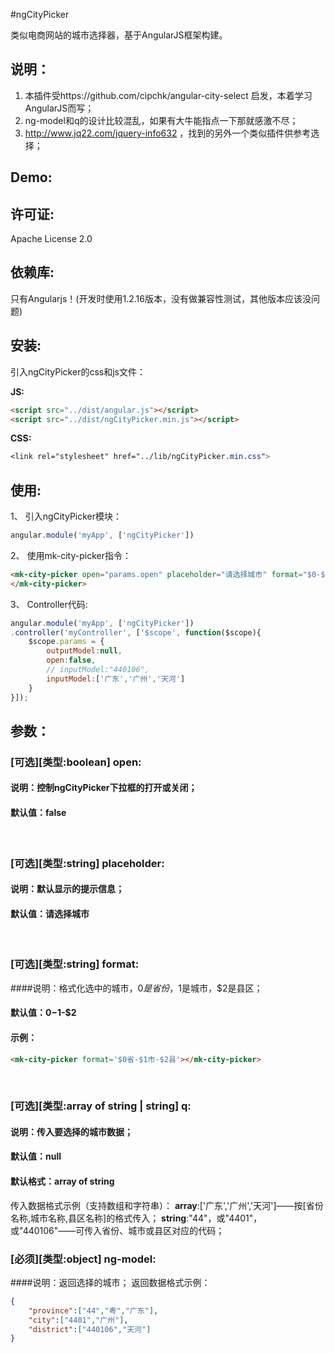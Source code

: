 #ngCityPicker

类似电商网站的城市选择器，基于AngularJS框架构建。

## 说明：
1. 本插件受https://github.com/cipchk/angular-city-select 启发，本着学习AngularJS而写；
2. ng-model和q的设计比较混乱，如果有大牛能指点一下那就感激不尽；
3. http://www.jq22.com/jquery-info632 ，找到的另外一个类似插件供参考选择；

## Demo:

## 许可证:
Apache License 2.0

## 依赖库:
只有Angularjs！(开发时使用1.2.16版本，没有做兼容性测试，其他版本应该没问题)

## 安装:
引入ngCityPicker的css和js文件：

**JS:**
```html
<script src="../dist/angular.js"></script>
<script src="../dist/ngCityPicker.min.js"></script>
```
**CSS:**
```css
<link rel="stylesheet" href="../lib/ngCityPicker.min.css">
```

## 使用:
1、 引入ngCityPicker模块：
```javascript
angular.module('myApp', ['ngCityPicker'])
```

2、 使用mk-city-picker指令：
```html
<mk-city-picker open="params.open" placeholder="请选择城市" format="$0-$1-$2" ng-model="params.outputModel" q="params.inputModel">
</mk-city-picker>
```

3、 Controller代码:
```javascript
angular.module('myApp', ['ngCityPicker'])
.controller('myController', ['$scope', function($scope){
    $scope.params = {
        outputModel:null,
        open:false,
        // inputModel:"440106",
        inputModel:['广东','广州','天河']
    }
}]);
```

## 参数：
### [可选][类型:boolean] open:
#### 说明：控制ngCityPicker下拉框的打开或关闭；
#### 默认值：false
<br/>

### [可选][类型:string] placeholder:
#### 说明：默认显示的提示信息；
#### 默认值：请选择城市
<br/>

### [可选][类型:string] format:
####说明：格式化选中的城市，$0是省份，$1是城市，$2是县区；
#### 默认值：$0-$1-$2
#### 示例：
```html
<mk-city-picker format='$0省-$1市-$2县'></mk-city-picker>
```
<br/>

### [可选][类型:**array of string** | **string**] q:
#### 说明：传入要选择的城市数据；
#### 默认值：null
#### 默认格式：array of string
传入数据格式示例（支持数组和字符串）：
**array**:['广东','广州','天河']——按[省份名称,城市名称,县区名称]的格式传入；
**string**:"44"，或"4401"，或"440106"——可传入省份、城市或县区对应的代码；
<br/>

### [必须][类型:object] ng-model:
####说明：返回选择的城市；
返回数据格式示例：
```json
{
    "province":["44","粤","广东"],
    "city":["4401","广州"],
    "district":["440106","天河"]
}
```